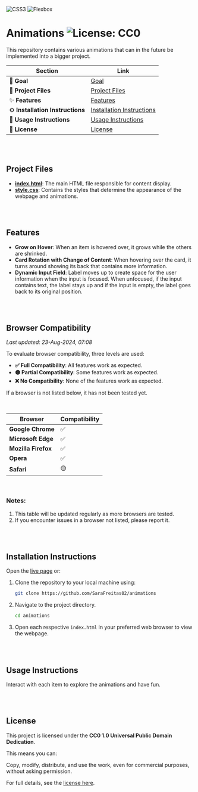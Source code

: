 ![CSS3](https://img.shields.io/badge/CSS3-%231572B6.svg?&style=flat&logo=css3&logoColor=white) ![Flexbox](https://img.shields.io/badge/Flexbox-1572B6?style=flat&logo=css3&logoColor=white)


# Animations ![License: CC0](https://img.shields.io/badge/License-CC0_1.0-lightgrey.svg)

This repository contains various animations that can in the future be implemented into a bigger project.


| Section                      |   Link                                    |
|------------------------------|-------------------------------------------|
| 🎯 **Goal**                 | [Goal](#goal)                             |
| 📁 **Project Files**        | [Project Files](#project-files)           |
| ✨ **Features**              | [Features](#features)                     |
| ⚙️ **Installation Instructions** | [Installation Instructions](#installation-instructions) |
| 📝 **Usage Instructions**    | [Usage Instructions](#usage-instructions) |
| 📜 **License**              | [License](#license)                       |

<br>
<br>

## Project Files
- **[index.html](index.html)**: The main HTML file responsible for content display.
- **[style.css](style.css)**: Contains the styles that determine the appearance of the webpage and animations.

<br>
<br>

## Features
- **Grow on Hover**: When an item is hovered over, it grows while the others are shrinked.
- **Card Rotation with Change of Content**: When hovering over the card, it turns around showing its back that contains more information.
- **Dynamic Input Field**: Label moves up to create space for the user information when the input is focused. When unfocused, if the input contains text, the label stays up and if the input is empty, the label goes back to its original position.

<br>
<br>

## Browser Compatibility

*Last updated: 23-Aug-2024, 07:08*


To evaluate browser compatibility, three levels are used:

- **✅ Full Compatibility**: All features work as expected.
- **🟡 Partial Compatibility**: Some features work as expected.
- **❌ No Compatibility**: None of the features work as expected.

If a browser is not listed below, it has not been tested yet.

<br>

| **Browser**        | **Compatibility**  |
|--------------------|--------------------|
| **Google Chrome**  | ✅                 |
| **Microsoft Edge** | ✅                 |
| **Mozilla Firefox**| ✅                 |
| **Opera**          | ✅                 |
| **Safari**         | 🟡                 |

<br>

### Notes:
1. This table will be updated regularly as more browsers are tested.
2. If you encounter issues in a browser not listed, please report it.

<br>
<br>

## Installation Instructions
Open the [live page](https://sarafreitas02.github.io/animations/) or:
1. Clone the repository to your local machine using:
   ```bash
   git clone https://github.com/SaraFreitas02/animations
2. Navigate to the project directory.
   ```bash
   cd animations
3. Open each respective `index.html` in your preferred web browser to view the webpage.

<br>
<br>

## Usage Instructions
Interact with each item to explore the animations and have fun.

<br>
<br>

## License

This project is licensed under the **CC0 1.0 Universal Public Domain Dedication**.

This means you can:

Copy, modify, distribute, and use the work, even for commercial purposes, without asking permission.

For full details, see the [license here](./LICENSE).

